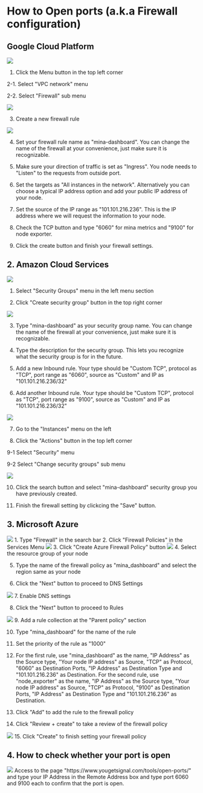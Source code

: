 # How to Open ports (a.k.a Firewall configuration)

## Google Cloud Platform

<img src="https://app.dsrvlabs.com/images/git/img_google01.png">
  

1. Click the Menu button in the top left corner
    
    
2-1. Select "VPC network" menu
    
    
2-2. Select "Firewall" sub menu   
    

<img src="https://app.dsrvlabs.com/images/git/img_google02.png">
    
    
3. Create a new firewall rule
    
    
<img src="https://app.dsrvlabs.com/images/git/img_google03.png">
    
    
4. Set your firewall rule name as "mina-dashboard". You can change the name of the firewall at your convenience, just make sure it is recognizable.
   
   
5. Make sure your direction of traffic is set as "Ingress". You node needs to "Listen" to the requests from outside port.
    
    
6. Set the targets as "All instances in the network". Alternatively you can choose a typical IP address option and add your public IP address of your node.
    
    
7. Set the source of the IP range as "101.101.216.236". This is the IP address where we will request the information to your node.
    
    
8. Check the TCP button and type "6060" for mina metrics and "9100" for node exporter.
    
    
9. Click the create button and finish your firewall settings.
    

## 2. Amazon Cloud Services

    
 <img src="https://app.dsrvlabs.com/images/git/img_amazon01.png">
 
 
 1. Select "Security Groups" menu in the left menu section
 
 
 2. Click "Create security group" button in the top right corner
 
    
 <img src="https://app.dsrvlabs.com/images/git/img_amazon02.png">
 
 
 3. Type "mina-dashboard" as your security group name. You can change the name of the firewall at your convenience, just make sure it is recognizable.
 
 
 4. Type the description for the security group. This lets you recognize what the security group is for in the future.
 
 
 5. Add a new Inbound rule. Your type should be "Custom TCP", protocol as "TCP", port range as "6060", source as "Custom" and IP as "101.101.216.236/32"
 
 
 6. Add another Inbound rule. Your type should be "Custom TCP", protocol as "TCP", port range as "9100", source as "Custom" and IP as "101.101.216.236/32"
 
 
 <img src="https://app.dsrvlabs.com/images/git/img_amazon03.png">


 7. Go to the "Instances" menu on the left
 
 
 8. Click the "Actions" button in the top left corner
 
 
 9-1 Select "Security" menu
 
 
 9-2 Select "Change security groups" sub menu
  
  
 <img src="https://app.dsrvlabs.com/images/git/img_amazon04.png">
 
 
 10. Click the search button and select "mina-dashboard" security group you have previously created.
 
 
 11. Finish the firewall setting by clickcing the "Save" button.

## 3. Microsoft Azure

 
 <img src="https://app.dsrvlabs.com/images/git/img_micro01.png">
 1. Type "Firewall" in the search bar
 2. Click "Firewall Policies" in the Services Menu
 

 <img src="https://app.dsrvlabs.com/images/git/img_micro02.png">
 3. Click "Create Azure Firewall Policy" button
 
 
 <img src="https://app.dsrvlabs.com/images/git/img_micro03.png">
 4. Select the resource group of your node
 
 5. Type the name of the firewall policy as "mina_dashboard" and select the region same as your node
 
 6. Click the "Next" button to proceed to DNS Settings
 
 
 <img src="https://app.dsrvlabs.com/images/git/img_micro04.png">
 7. Enable DNS settings
 
 8. Click the "Next" button to proceed to Rules
 
 
 <img src="https://app.dsrvlabs.com/images/git/img_micro05.png">
 9. Add a rule collection at the "Parent policy" section
 
 10. Type "mina_dashboard" for the name of the rule
 
 11. Set the priority of the rule as "1000"
 
 12. For the first rule, use "mina_dashboard" as the name, "IP Address" as the Source type, "Your node IP address" as Source, "TCP" as Protocol, "6060" as Destination Ports, "IP Address" as Destination Type and "101.101.216.236" as Destination.
For the second rule, use "node_exporter" as the name, "IP Address" as the Source type, "Your node IP address" as Source, "TCP" as Protocol, "9100" as Destination Ports, "IP Address" as Destination Type and "101.101.216.236" as Destination.
 
 
 13. Click "Add" to add the rule to the firewall policy
 
 14. Click "Review + create" to take a review of the firewall policy
 
 
 <img src="https://app.dsrvlabs.com/images/git/img_micro06.png">
 15. Click "Create" to finish setting your firewall policy

## 4. How to check whether your port is open
 <img src="https://app.dsrvlabs.com/images/git/img_signal01.png">
 Access to the page "https://www.yougetsignal.com/tools/open-ports/" and type your IP Address in the Remote Address box and type port 6060 and 9100 each to confirm that the port is open.
